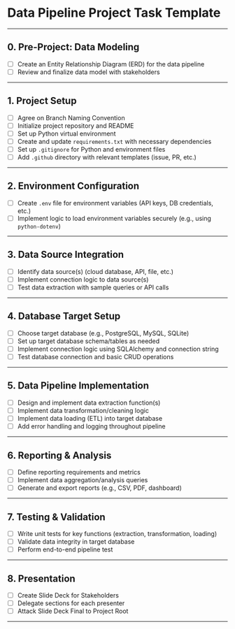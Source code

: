 # Data Pipeline Project Task Template

---

## 0. Pre-Project: Data Modeling

- [ ] Create an Entity Relationship Diagram (ERD) for the data pipeline
- [ ] Review and finalize data model with stakeholders

---

## 1. Project Setup
- [ ] Agree on Branch Naming Convention
- [ ] Initialize project repository and README
- [ ] Set up Python virtual environment
- [ ] Create and update `requirements.txt` with necessary dependencies
- [ ] Set up `.gitignore` for Python and environment files
- [ ] Add `.github` directory with relevant templates (issue, PR, etc.)

---

## 2. Environment Configuration
- [ ] Create `.env` file for environment variables (API keys, DB credentials, etc.)
- [ ] Implement logic to load environment variables securely (e.g., using `python-dotenv`)

---

## 3. Data Source Integration
- [ ] Identify data source(s) (cloud database, API, file, etc.)
- [ ] Implement connection logic to data source(s)
- [ ] Test data extraction with sample queries or API calls

---

## 4. Database Target Setup
- [ ] Choose target database (e.g., PostgreSQL, MySQL, SQLite)
- [ ] Set up target database schema/tables as needed
- [ ] Implement connection logic using SQLAlchemy and connection string
- [ ] Test database connection and basic CRUD operations

---

## 5. Data Pipeline Implementation
- [ ] Design and implement data extraction function(s)
- [ ] Implement data transformation/cleaning logic
- [ ] Implement data loading (ETL) into target database
- [ ] Add error handling and logging throughout pipeline

---

## 6. Reporting & Analysis
- [ ] Define reporting requirements and metrics
- [ ] Implement data aggregation/analysis queries
- [ ] Generate and export reports (e.g., CSV, PDF, dashboard)

---

## 7. Testing & Validation
- [ ] Write unit tests for key functions (extraction, transformation, loading)
- [ ] Validate data integrity in target database
- [ ] Perform end-to-end pipeline test

---

## 8. Presentation
- [ ] Create Slide Deck for Stakeholders
- [ ] Delegate sections for each presenter
- [ ] Attack Slide Deck Final to Project Root

---